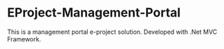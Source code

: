 # EProject-Management-Portal
This is a management portal e-project solution. Developed with .Net MVC Framework.

